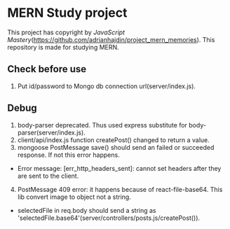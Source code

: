 # MERN Study project

This project has copyright by *JavaScript Mastery*(https://github.com/adrianhajdin/project_mern_memories).
This repository is made for studying MERN.

## Check before use
1. Put id/password to Mongo db connection url(server/index.js).

## Debug
1. body-parser deprecated. Thus used express substitute for body-parser(server/index.js).
2. client/api/index.js function createPost() changed to return a value.
3. mongoose PostMessage save() should send an failed or succeeded response. If not this error happens.
- Error message: [err_http_headers_sent]: cannot set headers after they are sent to the client.
4. PostMessage 409 error: it happens because of react-file-base64. This lib convert image to object not a string.
- selectedFile in req.body should send a string as 'selectedFile.base64'(server/controllers/posts.js/createPost()).
